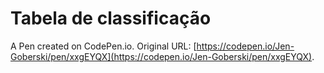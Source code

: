 # Tabela de classificação

A Pen created on CodePen.io. Original URL: [https://codepen.io/Jen-Goberski/pen/xxgEYQX](https://codepen.io/Jen-Goberski/pen/xxgEYQX).


